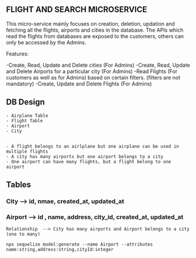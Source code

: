 
## FLIGHT AND SEARCH MICROSERVICE
This micro-service mainly focuses on creation, deletion, updation and fetching all the flights, airports and cities in the database. The APIs which read the flights from databases are exposed to the customers, others can only be accessed by the Admins.

Features:

-Create, Read, Update and Delete cities (For Admins)
-Create, Read, Update and Delete Airports for a particular city (For Admins)
-Read Flights (For customers as well as for Admins) based on certain filters. (filters are  not mandatory)
-Create, Update and Delete Flights (For Admins)
   ## DB Design
    - Airplane Table
    - Flight Table
    - Airport
    - City
    
 
    - A flight belongs to an airlplane but one airplane can be used in multiple flights
    - A city has many airports but one airport belongs to a city
    - One airport can have many flights, but a flight belong to one airport
    

## Tables
  
### City  --> id, nmae, created_at, updated_at
### Airport  --> id , name, address, city_id, created_at, updated_at
    Relationship  --> City has many airports and Airport belongs to a city (one to many)

```  
npx sequelize model:generate --name Airport --attributes name:string,address:string,cityId:integer

```